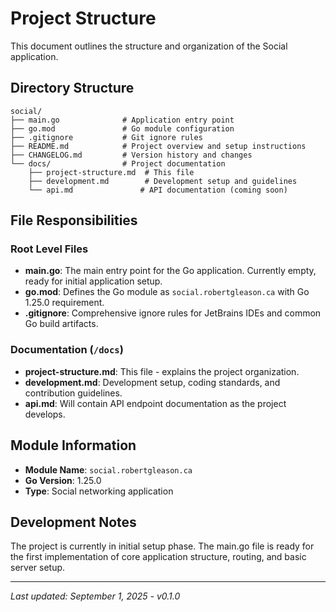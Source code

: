 # Project Structure

This document outlines the structure and organization of the Social application.

## Directory Structure

```
social/
├── main.go              # Application entry point
├── go.mod               # Go module configuration
├── .gitignore           # Git ignore rules
├── README.md            # Project overview and setup instructions
├── CHANGELOG.md         # Version history and changes
└── docs/                # Project documentation
    ├── project-structure.md  # This file
    ├── development.md        # Development setup and guidelines
    └── api.md               # API documentation (coming soon)
```

## File Responsibilities

### Root Level Files

- **main.go**: The main entry point for the Go application. Currently empty, ready for initial application setup.
- **go.mod**: Defines the Go module as `social.robertgleason.ca` with Go 1.25.0 requirement.
- **.gitignore**: Comprehensive ignore rules for JetBrains IDEs and common Go build artifacts.

### Documentation (`/docs`)

- **project-structure.md**: This file - explains the project organization.
- **development.md**: Development setup, coding standards, and contribution guidelines.
- **api.md**: Will contain API endpoint documentation as the project develops.

## Module Information

- **Module Name**: `social.robertgleason.ca`
- **Go Version**: 1.25.0
- **Type**: Social networking application

## Development Notes

The project is currently in initial setup phase. The main.go file is ready for the first implementation of core application structure, routing, and basic server setup.

---
*Last updated: September 1, 2025 - v0.1.0*
